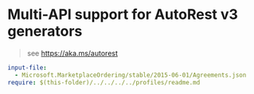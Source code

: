 # Multi-API support for AutoRest v3 generators

> see https://aka.ms/autorest

``` yaml $(enable-multi-api)
input-file:
  - Microsoft.MarketplaceOrdering/stable/2015-06-01/Agreements.json
require: $(this-folder)/../../../../profiles/readme.md
```
